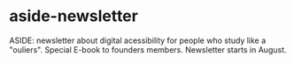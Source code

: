 # aside-newsletter
ASIDE: newsletter about digital acessibility for people who study like a "ouliers".
Special E-book to founders members. Newsletter starts in August.
